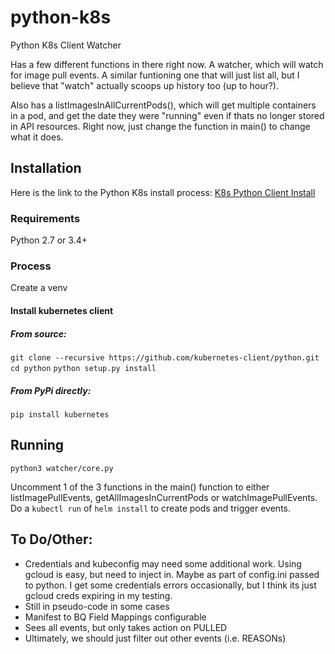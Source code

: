 # python-k8s
Python K8s Client Watcher

Has a few different functions in there right now.  A watcher, which will watch for image pull events.  A similar funtioning one that will just list all, but I believe that "watch" actually scoops up history too (up to hour?).

Also has a listImagesInAllCurrentPods(), which will get multiple containers in a pod, and get the date they were "running" even if thats no longer stored in API resources.  Right now, just change the function in main() to change what it does.

## **Installation** 

Here is the link to the Python K8s install process:
[K8s Python Client Install](https://github.com/kubernetes-client/python#kubernetes-python-client "K8s Python Client Install")

### **Requirements**
Python 2.7 or 3.4+


### Process

Create a venv 

#### Install kubernetes client

##### From source:

`git clone --recursive https://github.com/kubernetes-client/python.git`
`cd python`
`python setup.py install`

##### From PyPi directly:

`pip install kubernetes`


## **Running**
`python3 watcher/core.py`

Uncomment 1 of the 3 functions in the main() function to either listImagePullEvents, getAllImagesInCurrentPods or watchImagePullEvents.
Do a `kubectl run` of `helm install` to create pods and trigger events.

## To Do/Other:
- Credentials and kubeconfig may need some additional work.  Using gcloud is easy, but need to inject in.  Maybe as part of config.ini passed to python.  I get some credentials errors occasionally, but I think its just gcloud creds expiring in my testing.
- Still in pseudo-code in some cases
- Manifest to BQ Field Mappings configurable
- Sees all events, but only takes action on PULLED
- Ultimately, we should just filter out other events (i.e. REASONs)

